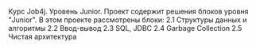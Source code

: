 Курс Job4j. Уровень Junior.
Проект содержит решения блоков уровня "Junior".
В этом проекте рассмотрены блоки:
2.1 Структуры данных и алгоритмы
2.2 Ввод-вывод
2.3 SQL, JDBC
2.4 Garbage Collection
2.5 Чистая архитектура